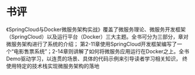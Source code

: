 


# 书评

《SpringCloud与Docker微服务架构实战》覆盖了微服务理论、微服务开发框架（SpringCloud）以及运行平台（Docker）三大主题。全书可分为三部分，章对微服务架构进行了系统的介绍；
第2-11章使用SpringCloud开发框架编写了一个“电影售票系统”；2-14章则讲解了如何将微服务应用运行在Docker之上。全书Demo驱动学习，以连贯的场景、具体的代码示例来引导读者学习相关知识，
终使用特定的技术栈实现微服务架构的落地
